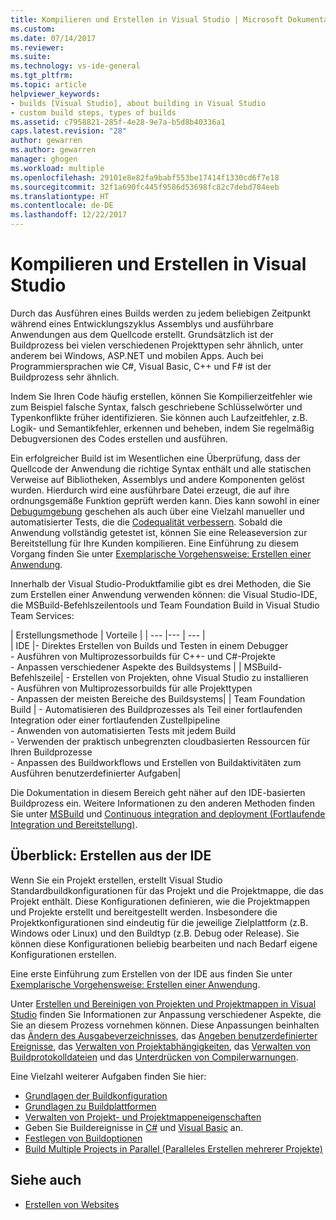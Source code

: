 ```yaml
---
title: Kompilieren und Erstellen in Visual Studio | Microsoft Dokumentation
ms.custom: 
ms.date: 07/14/2017
ms.reviewer: 
ms.suite: 
ms.technology: vs-ide-general
ms.tgt_pltfrm: 
ms.topic: article
helpviewer_keywords:
- builds [Visual Studio], about building in Visual Studio
- custom build steps, types of builds
ms.assetid: c7958821-285f-4e28-9e7a-b5d8b40336a1
caps.latest.revision: "28"
author: gewarren
ms.author: gewarren
manager: ghogen
ms.workload: multiple
ms.openlocfilehash: 29101e8e82fa9babf553be17414f1330cd6f7e18
ms.sourcegitcommit: 32f1a690fc445f9586d53698fc82c7debd784eeb
ms.translationtype: HT
ms.contentlocale: de-DE
ms.lasthandoff: 12/22/2017
---
```

# <a name="compiling-and-building-in-visual-studio"></a>Kompilieren und Erstellen in Visual Studio

Durch das Ausführen eines Builds werden zu jedem beliebigen Zeitpunkt während eines Entwicklungszyklus Assemblys und ausführbare Anwendungen aus dem Quellcode erstellt. Grundsätzlich ist der Buildprozess bei vielen verschiedenen Projekttypen sehr ähnlich, unter anderem bei Windows, ASP.NET und mobilen Apps. Auch bei Programmiersprachen wie C#, Visual Basic, C++ und F# ist der Buildprozess sehr ähnlich. 

Indem Sie Ihren Code häufig erstellen, können Sie Kompilierzeitfehler wie zum Beispiel falsche Syntax, falsch geschriebene Schlüsselwörter und Typenkonflikte früher identifizieren. Sie können auch Laufzeitfehler, z.B. Logik- und Semantikfehler, erkennen und beheben, indem Sie regelmäßig Debugversionen des Codes erstellen und ausführen.  

Ein erfolgreicher Build ist im Wesentlichen eine Überprüfung, dass der Quellcode der Anwendung die richtige Syntax enthält und alle statischen Verweise auf Bibliotheken, Assemblys und andere Komponenten gelöst wurden. Hierdurch wird eine ausführbare Datei erzeugt, die auf ihre ordnungsgemäße Funktion geprüft werden kann. Dies kann sowohl in einer [Debugumgebung](../debugger/index.md) geschehen als auch über eine Vielzahl manueller und automatisierter Tests, die die [Codequalität verbessern](../test/improve-code-quality.md). Sobald die Anwendung vollständig getestet ist, können Sie eine Releaseversion zur Bereitstellung für Ihre Kunden kompilieren. Eine Einführung zu diesem Vorgang finden Sie unter [Exemplarische Vorgehensweise: Erstellen einer Anwendung](../ide/walkthrough-building-an-application.md).  

Innerhalb der Visual Studio-Produktfamilie gibt es drei Methoden, die Sie zum Erstellen einer Anwendung verwenden können: die Visual Studio-IDE, die MSBuild-Befehlszeilentools und Team Foundation Build in Visual Studio Team Services:
 
| Erstellungsmethode | Vorteile | 
| --- |--- | --- |  
| IDE |- Direktes Erstellen von Builds und Testen in einem Debugger<br />- Ausführen von Multiprozessorbuilds für C++- und C#-Projekte<br />- Anpassen verschiedener Aspekte des Buildsystems |
| MSBuild-Befehlszeile| - Erstellen von Projekten, ohne Visual Studio zu installieren<br />- Ausführen von Multiprozessorbuilds für alle Projekttypen<br />- Anpassen der meisten Bereiche des Buildsystems|
| Team Foundation Build | - Automatisieren des Buildprozesses als Teil einer fortlaufenden Integration oder einer fortlaufenden Zustellpipeline<br />- Anwenden von automatisierten Tests mit jedem Build<br />- Verwenden der praktisch unbegrenzten cloudbasierten Ressourcen für Ihren Buildprozesse<br />- Anpassen des Buildworkflows und Erstellen von Buildaktivitäten zum Ausführen benutzerdefinierter Aufgaben|  

Die Dokumentation in diesem Bereich geht näher auf den IDE-basierten Buildprozess ein. Weitere Informationen zu den anderen Methoden finden Sie unter [MSBuild](../msbuild/msbuild.md) und [Continuous integration and deployment (Fortlaufende Integration und Bereitstellung)](https://www.visualstudio.com/docs/build/overview).

## <a name="overview-of-building-from-the-ide"></a>Überblick: Erstellen aus der IDE  

Wenn Sie ein Projekt erstellen, erstellt Visual Studio Standardbuildkonfigurationen für das Projekt und die Projektmappe, die das Projekt enthält.  Diese Konfigurationen definieren, wie die Projektmappen und Projekte erstellt und bereitgestellt werden. Insbesondere die Projektkonfigurationen sind eindeutig für die jeweilige Zielplattform (z.B. Windows oder Linux) und den Buildtyp (z.B. Debug oder Release). Sie können diese Konfigurationen beliebig bearbeiten und nach Bedarf eigene Konfigurationen erstellen.

Eine erste Einführung zum Erstellen von der IDE aus finden Sie unter [Exemplarische Vorgehensweise: Erstellen einer Anwendung](walkthrough-building-an-application.md).  

Unter [Erstellen und Bereinigen von Projekten und Projektmappen in Visual Studio](building-and-cleaning-projects-and-solutions-in-visual-studio.md) finden Sie Informationen zur Anpassung verschiedener Aspekte, die Sie an diesem Prozess vornehmen können. Diese Anpassungen beinhalten das [Ändern des Ausgabeverzeichnisses](how-to-change-the-build-output-directory.md), das [Angeben benutzerdefinierter Ereignisse](specifying-custom-build-events-in-visual-studio.md), das [Verwalten von Projektabhängigkeiten](how-to-create-and-remove-project-dependencies.md), das [Verwalten von Buildprotokolldateien](how-to-view-save-and-configure-build-log-files.md) und das [Unterdrücken von Compilerwarnungen](how-to-suppress-compiler-warnings.md).

Eine Vielzahl weiterer Aufgaben finden Sie hier:
- [Grundlagen der Buildkonfiguration](understanding-build-configurations.md)
- [Grundlagen zu Buildplattformen](understanding-build-platforms.md)
- [Verwalten von Projekt- und Projektmappeneigenschaften](managing-project-and-solution-properties.md)  
- Geben Sie Buildereignisse in [C#](how-to-specify-build-events-csharp.md) und [Visual Basic](how-to-specify-build-events-visual-basic.md) an. 
- [Festlegen von Buildoptionen](reference/options-dialog-box-projects-and-solutions-build-and-run.md)
- [Build Multiple Projects in Parallel (Paralleles Erstellen mehrerer Projekte)](../msbuild/building-multiple-projects-in-parallel-with-msbuild.md)  
  
## <a name="see-also"></a>Siehe auch  

- [Erstellen von Websites](http://msdn.microsoft.com/Library/a9cbb88c-8fff-4c67-848b-98fbfd823193)   
